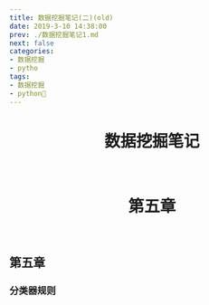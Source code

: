 ```yaml
---
title: 数据挖掘笔记(二)(old)
date: 2019-3-10 14:38:00
prev: ./数据挖掘笔记1.md
next: false
categories:
- 数据挖掘
- pytho
tags:
- 数据挖掘
- python🐍
---
```


<div align=center><h1>数据挖掘笔记</h1></div>
<br/>
<div align=center><h1>第五章</h1></div>  <br/>

## 第五章
### 分类器规则
